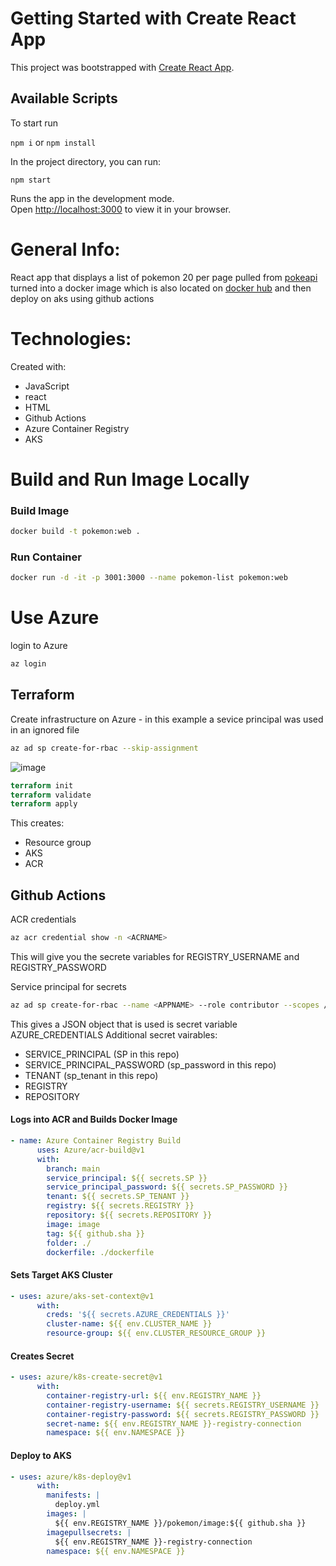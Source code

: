 # Getting Started with Create React App

This project was bootstrapped with [Create React App](https://github.com/facebook/create-react-app).

## Available Scripts

To start run

`npm i` or `npm install`

In the project directory, you can run:

`npm start`

Runs the app in the development mode.\
Open [http://localhost:3000](http://localhost:3000) to view it in your browser.

# General Info:

React app that displays a list of pokemon 20 per page pulled from [pokeapi](https://pokeapi.co/api/v2/pokemon) turned into a docker image which is also located on [docker hub](https://hub.docker.com/repository/docker/daviddstacey/pokemon-list-react-app) and then deploy on aks using github actions

# Technologies:

Created with:
* JavaScript
* react
* HTML
* Github Actions
* Azure Container Registry
* AKS

# Build and Run Image Locally

### Build Image 

``` bash
docker build -t pokemon:web .
```
### Run Container

``` bash
docker run -d -it -p 3001:3000 --name pokemon-list pokemon:web
```

# Use Azure

login to Azure

``` bash
az login
```

## Terraform

Create infrastructure on Azure - in this example a sevice principal was used in an ignored file
``` bash
az ad sp create-for-rbac --skip-assignment
```
![image](https://user-images.githubusercontent.com/54081993/174159008-afe9a0b5-1129-46f7-9fd7-077e67795783.png) <br/>

``` terraform 
terraform init 
terraform validate 
terraform apply
```
This creates:
* Resource group
* AKS
* ACR

## Github Actions

ACR credentials
``` bash
az acr credential show -n <ACRNAME>
```
This will give you the secrete variables for REGISTRY_USERNAME and REGISTRY_PASSWORD <br/>

Service principal for secrets <br/>
``` bash
az ad sp create-for-rbac --name <APPNAME> --role contributor --scopes /subscriptions/<SUBSCRIPTION_ID>/resourceGroups/<RESOURCE_GROUP> --sdk-auth
```
This gives a JSON object that is used is secret variable AZURE_CREDENTIALS
Additional secret vairables: 
* SERVICE_PRINCIPAL (SP in this repo) 
* SERVICE_PRINCIPAL_PASSWORD (sp_password in this repo) 
* TENANT (sp_tenant in this repo) 
* REGISTRY 
* REPOSITORY

#### Logs into ACR and Builds Docker Image

``` yml
- name: Azure Container Registry Build
      uses: Azure/acr-build@v1
      with:
        branch: main
        service_principal: ${{ secrets.SP }}
        service_principal_password: ${{ secrets.SP_PASSWORD }}
        tenant: ${{ secrets.SP_TENANT }}
        registry: ${{ secrets.REGISTRY }}
        repository: ${{ secrets.REPOSITORY }}
        image: image
        tag: ${{ github.sha }}
        folder: ./
        dockerfile: ./dockerfile
```

#### Sets Target AKS Cluster

``` yml
- uses: azure/aks-set-context@v1
      with:
        creds: '${{ secrets.AZURE_CREDENTIALS }}'
        cluster-name: ${{ env.CLUSTER_NAME }}
        resource-group: ${{ env.CLUSTER_RESOURCE_GROUP }}
```

#### Creates Secret

``` yml
- uses: azure/k8s-create-secret@v1
      with:
        container-registry-url: ${{ env.REGISTRY_NAME }}
        container-registry-username: ${{ secrets.REGISTRY_USERNAME }}
        container-registry-password: ${{ secrets.REGISTRY_PASSWORD }}
        secret-name: ${{ env.REGISTRY_NAME }}-registry-connection
        namespace: ${{ env.NAMESPACE }}
```

#### Deploy to AKS

``` yml
- uses: azure/k8s-deploy@v1
      with:
        manifests: |
          deploy.yml
        images: |
          ${{ env.REGISTRY_NAME }}/pokemon/image:${{ github.sha }}
        imagepullsecrets: |
          ${{ env.REGISTRY_NAME }}-registry-connection
        namespace: ${{ env.NAMESPACE }}
```
